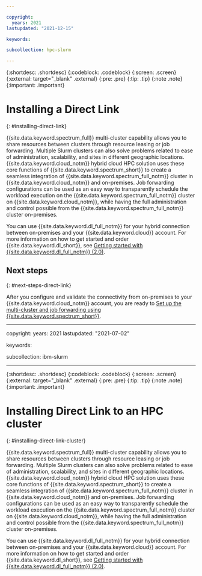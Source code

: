 ```yaml
---

copyright:
  years: 2021
lastupdated: "2021-12-15"

keywords: 

subcollection: hpc-slurm

---
```


{:shortdesc: .shortdesc}
{:codeblock: .codeblock}
{:screen: .screen}
{:external: target="_blank" .external}
{:pre: .pre}
{:tip: .tip}
{:note .note}
{:important: .important}

# Installing a Direct Link
{: #installing-direct-link}

{{site.data.keyword.spectrum_full}} multi-cluster capability allows you to share resources between clusters through resource leasing or job forwarding. Multiple Slurm clusters can also solve problems related to ease of administration, scalability, and sites in different geographic locations. {{site.data.keyword.cloud_notm}} hybrid cloud HPC solution uses these core functions of {{site.data.keyword.spectrum_short}} to create a seamless integration of {{site.data.keyword.spectrum_full_notm}} cluster in {{site.data.keyword.cloud_notm}} and on-premises. Job forwarding configurations can be used as an easy way to transparently schedule the workload execution on the {{site.data.keyword.spectrum_full_notm}} cluster on {{site.data.keyword.cloud_notm}}, while having the full administration and control possible from the {{site.data.keyword.spectrum_full_notm}} cluster on-premises.

You can use {{site.data.keyword.dl_full_notm}} for your hybrid connection between on-premises and your {{site.data.keyword.cloud}} account. For more information on how to get started and order {{site.data.keyword.dl_short}}, see [Getting started with {{site.data.keyword.dl_full_notm}} (2.0)](/docs/dl?topic=dl-get-started-with-ibm-cloud-dl).

## Next steps
{: #next-steps-direct-link}

After you configure and validate the connectivity from on-premises to your {{site.data.keyword.cloud_notm}} account, you are ready to [Set up the multi-cluster and job forwarding using {{site.data.keyword.spectrum_short}}](/docs/ibm-slurm?topic=ibm-slurm-set-up-multi-cluster-job-forwarding).






---

copyright:
  years: 2021
lastupdated: "2021-07-02"

keywords: 

subcollection: ibm-slurm

---

{:shortdesc: .shortdesc}
{:codeblock: .codeblock}
{:screen: .screen}
{:external: target="_blank" .external}
{:pre: .pre}
{:tip: .tip}
{:note .note}
{:important: .important}

# Installing Direct Link to an HPC cluster
{: #installing-direct-link-cluster}

{{site.data.keyword.spectrum_full}} multi-cluster capability allows you to share resources between clusters through resource leasing or job forwarding. Multiple Slurm clusters can also solve problems related to ease of administration, scalability, and sites in different geographic locations. {{site.data.keyword.cloud_notm}} hybrid cloud HPC solution uses these core functions of {{site.data.keyword.spectrum_short}} to create a seamless integration of {{site.data.keyword.spectrum_full_notm}} cluster in {{site.data.keyword.cloud_notm}} and on-premises. Job forwarding configurations can be used as an easy way to transparently schedule the workload execution on the {{site.data.keyword.spectrum_full_notm}} cluster on {{site.data.keyword.cloud_notm}}, while having the full administration and control possible from the {{site.data.keyword.spectrum_full_notm}} cluster on-premises.

You can use {{site.data.keyword.dl_full_notm}} for your hybrid connection between on-premises and your {{site.data.keyword.cloud}} account. For more information on how to get started and order {{site.data.keyword.dl_short}}, see [Getting started with {{site.data.keyword.dl_full_notm}} (2.0)](/docs/dl?topic=dl-get-started-with-ibm-cloud-dl).







